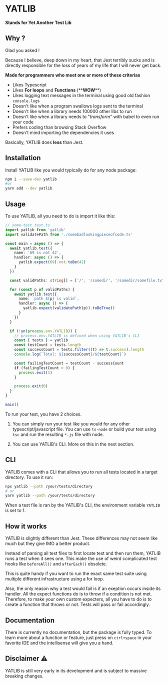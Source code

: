 # YATLIB

**Stands for Yet Another Test Lib**

## Why ?

Glad you asked !

Because I believe, deep down in my heart, that Jest terribly sucks and is directly responsible for the loss of years of my life that I will never get back.

**Made for programmers who meet one or more of these criterias**

- Likes Typescript
- Likes **For loops** and **Functions** (\*\***WOW**\*\*)
- Likes logging text messages in the terminal using good old fashion `console.log`s
- Doesn't like when a program swallows logs sent to the terminal
- Doesn't like when a library needs 100000 other libs to run
- Doesn't like when a library needs to "_transform_" with babel to even run your code
- Prefers coding than browsing Stack Overflow
- Doesn't mind importing the dependencies it uses

Basically, YATLIB does **less** than Jest.

## Installation

Install YATLIB like you would typically do for any node package:

```bash
npm i --save-dev yatlib
#or
yarn add --dev yatlib
```

## Usage

To use YATLIB, all you need to do is import it like this:

```ts
// some-test.test.ts
import yatlib from 'yatlib'
import validatePath from './somebadlookingpieceofcode.ts'

const main = async () => {
  await yatlib.test({
    name: '69 is not 42',
    handler: async () => {
      yatlib.expect(69).not.toBe(42)
    }
  })

  const validPaths: string[] = ['/', '/somedir', '/somedir/somefile.txt']

  for (const p of validPaths) {
    await yatlib.test({
      name: `path ${p} is valid`,
      handler: async () => {
        yatlib.expect(validatePath(p)).toBeTrue()
      }
    })
  }

  if (!yn(process.env.YATLIB)) {
    // process.env.YATLIB is defined when using YATLIB's CLI
    const { tests } = yatlib
    const testCount = tests.length
    const successCount = tests.filter((t) => t.success).length
    console.log(`Total: ${successCount}/${testCount}`)

    const failingTestCount = testCount - successCount
    if (failingTestCount > 0) {
      process.exit(1)
    }

    process.exit(0)
  }
}

main()
```

To run your test, you have 2 choices.

1. You can simply run your test like you would for any other typescript/javascript file. You can use `ts-node` or build your test using `tsc` and run the resulting `*.js` file with node.

2. You can use YATLIB's CLI. More on this in the next section.

## CLI

YATLIB comes with a CLI that allows you to run all tests located in a target directory. To use it run:

```bash
npx yatlib --path /your/tests/directory
# or
yarn yatlib --path /your/tests/directory
```

When a test file is ran by the YATLIB's CLI, the environment variable `YATLIB` is set to 1.

## How it works

YATLIB is slightly different than Jest. These differences may not seem like much but they give IMO a better product.

Instead of parsing all test files to first locate test and then run them, YATLIB runs a test when it sees one. This make the use of weird complicated test hooks like `beforeAll()` and `afterEach()` obsolete.

This is quite handy if you want to run the exact same test suite using multiple different infrastructure using a for loop.

Also, the only reason why a test would fail is if an exeption occurs inside its handler. All the expect functions do is to throw if a condition is not met. Therefore, to make your own custom expecters, all you have to do is to create a function that throws or not. Tests will pass or fail accordingly.

## Documentation

There is currently no documentation, but the package is fully typed. To learn more about a function or feature, just press on `ctrl+space` in your favorite IDE and the intellisense will give you a hand.

## Disclaimer ⚠️

YATLIB is still very early in its development and is subject to massive breaking changes.
